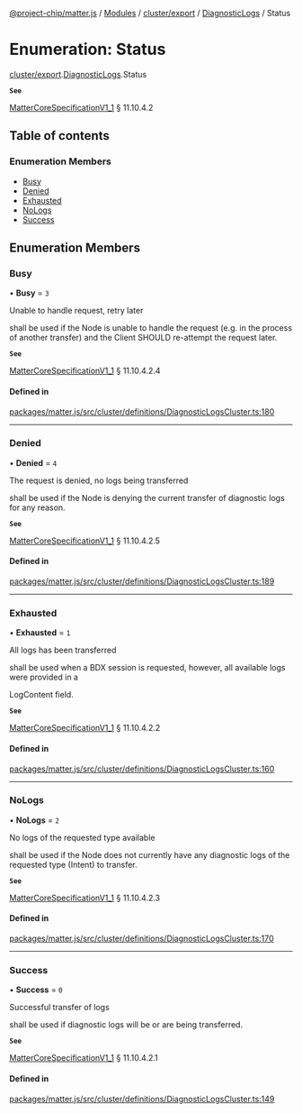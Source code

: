 [@project-chip/matter.js](../README.md) / [Modules](../modules.md) / [cluster/export](../modules/cluster_export.md) / [DiagnosticLogs](../modules/cluster_export.DiagnosticLogs.md) / Status

# Enumeration: Status

[cluster/export](../modules/cluster_export.md).[DiagnosticLogs](../modules/cluster_export.DiagnosticLogs.md).Status

**`See`**

[MatterCoreSpecificationV1_1](../interfaces/spec_export.MatterCoreSpecificationV1_1.md) § 11.10.4.2

## Table of contents

### Enumeration Members

- [Busy](cluster_export.DiagnosticLogs.Status.md#busy)
- [Denied](cluster_export.DiagnosticLogs.Status.md#denied)
- [Exhausted](cluster_export.DiagnosticLogs.Status.md#exhausted)
- [NoLogs](cluster_export.DiagnosticLogs.Status.md#nologs)
- [Success](cluster_export.DiagnosticLogs.Status.md#success)

## Enumeration Members

### Busy

• **Busy** = ``3``

Unable to handle request, retry later

shall be used if the Node is unable to handle the request (e.g. in the process of another transfer) and the
Client SHOULD re-attempt the request later.

**`See`**

[MatterCoreSpecificationV1_1](../interfaces/spec_export.MatterCoreSpecificationV1_1.md) § 11.10.4.2.4

#### Defined in

[packages/matter.js/src/cluster/definitions/DiagnosticLogsCluster.ts:180](https://github.com/project-chip/matter.js/blob/c15b1068/packages/matter.js/src/cluster/definitions/DiagnosticLogsCluster.ts#L180)

___

### Denied

• **Denied** = ``4``

The request is denied, no logs being transferred

shall be used if the Node is denying the current transfer of diagnostic logs for any reason.

**`See`**

[MatterCoreSpecificationV1_1](../interfaces/spec_export.MatterCoreSpecificationV1_1.md) § 11.10.4.2.5

#### Defined in

[packages/matter.js/src/cluster/definitions/DiagnosticLogsCluster.ts:189](https://github.com/project-chip/matter.js/blob/c15b1068/packages/matter.js/src/cluster/definitions/DiagnosticLogsCluster.ts#L189)

___

### Exhausted

• **Exhausted** = ``1``

All logs has been transferred

shall be used when a BDX session is requested, however, all available logs were provided in a

LogContent field.

**`See`**

[MatterCoreSpecificationV1_1](../interfaces/spec_export.MatterCoreSpecificationV1_1.md) § 11.10.4.2.2

#### Defined in

[packages/matter.js/src/cluster/definitions/DiagnosticLogsCluster.ts:160](https://github.com/project-chip/matter.js/blob/c15b1068/packages/matter.js/src/cluster/definitions/DiagnosticLogsCluster.ts#L160)

___

### NoLogs

• **NoLogs** = ``2``

No logs of the requested type available

shall be used if the Node does not currently have any diagnostic logs of the requested type (Intent) to
transfer.

**`See`**

[MatterCoreSpecificationV1_1](../interfaces/spec_export.MatterCoreSpecificationV1_1.md) § 11.10.4.2.3

#### Defined in

[packages/matter.js/src/cluster/definitions/DiagnosticLogsCluster.ts:170](https://github.com/project-chip/matter.js/blob/c15b1068/packages/matter.js/src/cluster/definitions/DiagnosticLogsCluster.ts#L170)

___

### Success

• **Success** = ``0``

Successful transfer of logs

shall be used if diagnostic logs will be or are being transferred.

**`See`**

[MatterCoreSpecificationV1_1](../interfaces/spec_export.MatterCoreSpecificationV1_1.md) § 11.10.4.2.1

#### Defined in

[packages/matter.js/src/cluster/definitions/DiagnosticLogsCluster.ts:149](https://github.com/project-chip/matter.js/blob/c15b1068/packages/matter.js/src/cluster/definitions/DiagnosticLogsCluster.ts#L149)
